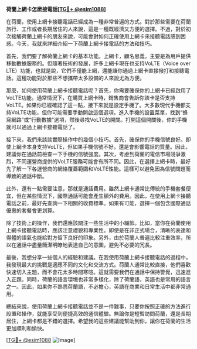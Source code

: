 **荷蘭上網卡怎麽接電話[[TG💪+ @esim1088](https://t.me/s/esim1088)]**

在荷蘭，使用上網卡接聽電話已經成為一種非常普遍的方式。對於那些需要在荷蘭旅行、工作或者長期居住的人來說，這是一種既經濟又方便的選擇。不過，對於初次接觸荷蘭上網卡的朋友來說，可能會對如何正確使用上網卡來接聽電話感到困惑。今天，我就來詳細介紹一下荷蘭上網卡接電話的方法和技巧。

首先，我們要了解荷蘭上網卡的基本功能。上網卡，顧名思義，主要是為用戶提供移動數據服務的。但隨著技術的發展，許多上網卡現在也支持VoLTE（Voice over LTE）功能，也就是說，它們不僅能上網，還能讓你通過上網卡直接撥打和接聽電話。這種功能對於那些不想攜帶太多設備的人來說尤為方便。

那麼，如何使用荷蘭上網卡接聽電話呢？首先，你需要確保你的上網卡已經啟用了VoLTE功能。通常情況下，在購買上網卡時，銷售商會告訴你該卡是否支持VoLTE。如果你已經確認了這一點，接下來就是設定手機了。大多數現代手機都支持VoLTE功能，但你可能需要手動開啟這個選項。進入手機的設置菜單，找到“蜂窩網路”或“行動數據”選項，然後尋找VoLTE的開關。打開這個開關後，你的手機就可以通過上網卡接聽電話了。

接下來，我們來談談實際操作中的幾個小技巧。首先，確保你的手機信號良好。即使上網卡本身支持VoLTE，但如果手機信號不好，還是會影響電話的質量。因此，建議你在通話前檢查一下手機的信號強度。其次，考慮到荷蘭的電信市場競爭激烈，不同運營商提供的VoLTE服務可能會有所不同。因此，在選擇上網卡時，最好先了解一下各運營商的網絡覆蓋範圍和VoLTE性能。這樣可以避免因為信號問題而導致的通話中斷。

此外，還有一點需要注意，那就是通話費用。雖然上網卡通常比傳統的手機套餐便宜，但在某些情況下，國際通話可能會產生額外的費用。因此，在使用上網卡接聽電話之前，最好先查詢一下相關的收費標準。如果有可能，選擇一個包含國際通話優惠的套餐會更划算。

除了技術上的操作，我們還應該關注一些生活中的小細節。比如，當你在荷蘭使用上網卡接聽電話時，應該注意禮貌和專業性。即使是在非正式場合，清晰的表達和得體的語氣也能給對方留下良好的印象。另外，由於荷蘭人普遍比較注重效率，所以在通話中盡量簡潔明瞭地表達自己的意圖，避免不必要的冗長。

最後，我想分享一些個人的經驗和建議。在我使用荷蘭上網卡接聽電話的過程中，我發現最大的挑戰是適應不同的文化和交流方式。荷蘭人通常比較直接，他們喜歡快速切入主題，而不會花太多時間寒暄。這就需要我們在通話中保持警覺，迅速進入正題。同時，荷蘭的語言環境也非常多樣化，除了荷蘭語，英語也是常用的語言之一。因此，如果你不熟悉荷蘭語，不必擔心，英語在商業和日常生活中都非常通用。

總結來說，使用荷蘭上網卡接聽電話並不是一件難事，只要你按照正確的方法進行設置和操作，就能享受到便捷高效的通信體驗。無論你是短暫訪問荷蘭，還是長期居住，上網卡都是不錯的選擇。希望我的這些建議能幫助到你，讓你在荷蘭的生活更加順利和愉快。

[[TG💪+ @esim1088](https://t.me/s/esim1088) ![Image](https://i.postimg.cc/4NQfJmqS/Snipaste-2025-05-13-00-14-12.png)]